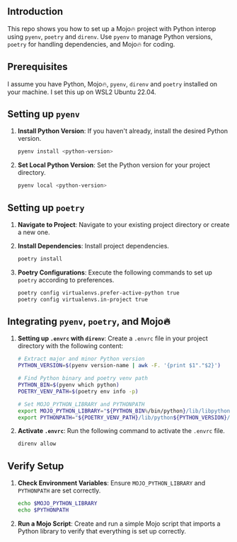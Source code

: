 ## Introduction

This repo shows you how to set up a Mojo🔥 project with Python interop using `pyenv`, `poetry` and `direnv`. Use `pyenv` to manage Python versions, `poetry` for handling dependencies, and Mojo🔥 for coding.

## Prerequisites

I assume you have Python, Mojo🔥, `pyenv`, `direnv` and `poetry` installed on your machine. I set this up on WSL2 Ubuntu 22.04.

## Setting up `pyenv`

1. **Install Python Version**: If you haven't already, install the desired Python version.
    ```bash
    pyenv install <python-version>
    ```

2. **Set Local Python Version**: Set the Python version for your project directory.
    ```bash
    pyenv local <python-version>
    ```

## Setting up `poetry`

1. **Navigate to Project**: Navigate to your existing project directory or create a new one.

2. **Install Dependencies**: Install project dependencies.
    ```bash
    poetry install
    ```

3. **Poetry Configurations**: Execute the following commands to set up `poetry` according to preferences.
    ```bash
    poetry config virtualenvs.prefer-active-python true
    poetry config virtualenvs.in-project true
    ```

## Integrating `pyenv`, `poetry`, and Mojo🔥

1. **Setting up `.envrc` with `direnv`**: Create a `.envrc` file in your project directory with the following content:

    ```bash
    # Extract major and minor Python version
    PYTHON_VERSION=$(pyenv version-name | awk -F. '{print $1"."$2}')

    # Find Python binary and poetry venv path
    PYTHON_BIN=$(pyenv which python)
    POETRY_VENV_PATH=$(poetry env info -p)

    # Set MOJO_PYTHON_LIBRARY and PYTHONPATH
    export MOJO_PYTHON_LIBRARY="${PYTHON_BIN%/bin/python}/lib/libpython${PYTHON_VERSION}.so"
    export PYTHONPATH="${POETRY_VENV_PATH}/lib/python${PYTHON_VERSION}/site-packages"
    ```

2. **Activate `.envrc`**: Run the following command to activate the `.envrc` file.
    ```bash
    direnv allow
    ```

## Verify Setup

1. **Check Environment Variables**: Ensure `MOJO_PYTHON_LIBRARY` and `PYTHONPATH` are set correctly.
    ```bash
    echo $MOJO_PYTHON_LIBRARY
    echo $PYTHONPATH
    ```

2. **Run a Mojo Script**: Create and run a simple Mojo script that imports a Python library to verify that everything is set up correctly.